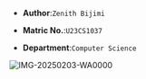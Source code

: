 * __Author__:`Zenith Bijimi`

* __Matric No.__:`U23CS1037`

* __Department__:`Computer Science`

![IMG-20250203-WA0000](https://github.com/user-attachments/assets/9260c4a2-e3ec-4e62-a37e-1ff6466be6e8)
